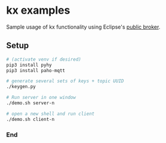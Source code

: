 # kx examples

Sample usage of kx functionality using Eclipse's [public broker](https://www.eclipse.org/paho/).

## Setup

```sh
# (activate venv if desired)
pip3 install pyhy
pip3 install paho-mqtt

# generate several sets of keys + topic UUID
./keygen.py

# Run server in one window
./demo.sh server-n

# open a new shell and run client
./demo.sh client-n
```




### End
